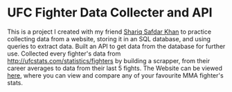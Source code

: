 # UFC Fighter Data Collecter and API
This is a project I created with my friend [Shariq Safdar Khan](https://github.com/shariqsk) to practice collecting data from a website, storing it in an SQL database, and using queries to extract data. Built an API to get data from the database for further use. Collected every fighter's data from http://ufcstats.com/statistics/fighters by building a scrapper, from their career averages to data from their last 5 fights. The Website can be viewed [here](https://ufc-fighter-data-api.vercel.app/), where you can view and compare any of your favourite MMA fighter's stats. 
